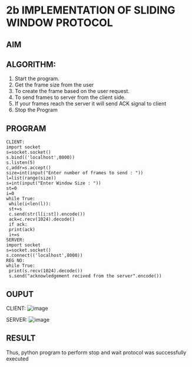 # 2b IMPLEMENTATION OF SLIDING WINDOW PROTOCOL
## AIM
## ALGORITHM:
1. Start the program.
2. Get the frame size from the user
3. To create the frame based on the user request.
4. To send frames to server from the client side.
5. If your frames reach the server it will send ACK signal to client
6. Stop the Program
## PROGRAM
```
CLIENT:
import socket
s=socket.socket()
s.bind(('localhost',8000))
s.listen(5)
c,addr=s.accept()
size=int(input("Enter number of frames to send : "))
l=list(range(size))
s=int(input("Enter Window Size : "))
st=0
i=0
while True:
 while(i<len(l)):
 st+=s
 c.send(str(l[i:st]).encode())
 ack=c.recv(1024).decode()
 if ack:
 print(ack)
 i+=s
SERVER:
import socket
s=socket.socket()
s.connect(('localhost',8000))
REG NO:
while True:
 print(s.recv(1024).decode())
 s.send("acknowledgement recived from the server".encode())
```

## OUPUT
CLIENT:
![image](https://github.com/user-attachments/assets/4a4ca52e-8cb3-40e2-a460-1b4e618aece0)


SERVER:
![image](https://github.com/user-attachments/assets/6f3fc757-d562-47e6-a490-a1b684b200a7)

## RESULT
Thus, python program to perform stop and wait protocol was successfully executed
